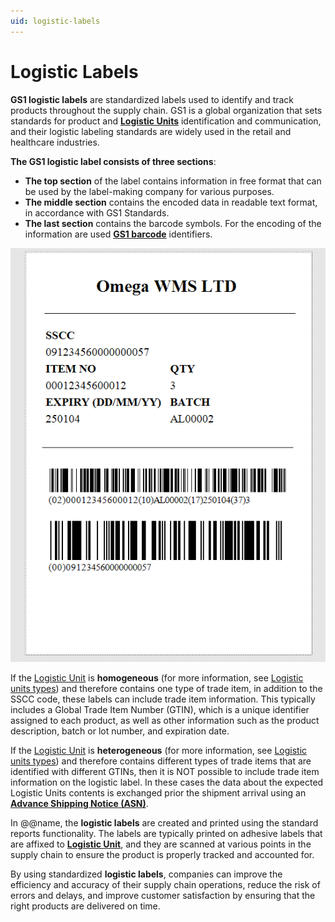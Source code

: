 ```yaml
---
uid: logistic-labels
---
```


# Logistic Labels 
**GS1 logistic labels** are standardized labels used to identify and track products throughout the supply chain. GS1 is a global organization that sets standards for product and **[Logistic Units](index.md)** identification and communication, and their logistic labeling standards are widely used in the retail and healthcare industries.

**The GS1 logistic label consists of three sections**:
-	**The top section** of the label contains information in free format that can be used by the label-making company for various purposes.
-	**The middle section** contains the encoded data in readable text format, in accordance with GS1 Standards.
-	**The last section** contains the barcode symbols. For the encoding of the information are used **[GS1 barcode](gs1-barcodes.md)** identifiers.

![Logistic Label](pictures/logistic-label.png)

If the [Logistic Unit](index.md) is **homogeneous** (for more information, see [Logistic units types](index.md#logistic-units-types)) and therefore contains one type of trade item, in addition to the SSCC code, these labels can include trade item information. This typically includes a Global Trade Item Number (GTIN), which is a unique identifier assigned to each product, as well as other information such as the product description, batch or lot number, and expiration date. 

If the [Logistic Unit](index.md) is **heterogeneous** (for more information, see [Logistic units types](index.md#logistic-units-types)) and therefore contains different types of trade items that are identified with different GTINs, then it is NOT possible to include trade item information on the logistic label. In these cases the data about the expected Logistic Units contents is exchanged prior the shipment arrival using an **[Advance Shipping Notice (ASN)](asn.md)**. 

In @@name, the **logistic labels** are created and printed using the standard reports functionality. The labels are typically printed on adhesive labels that are affixed to **[Logistic Unit](index.md)**, and they are scanned at various points in the supply chain to ensure the product is properly tracked and accounted for.

By using standardized **logistic labels**, companies can improve the efficiency and accuracy of their supply chain operations, reduce the risk of errors and delays, and improve customer satisfaction by ensuring that the right products are delivered on time.
